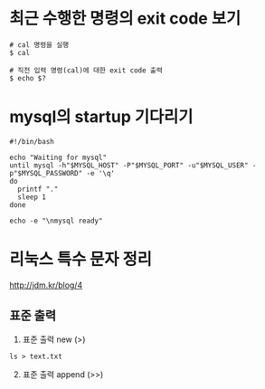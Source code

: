 # 최근 수행한 명령의 exit code 보기 
```shell
# cal 명령을 실행 
$ cal

# 직전 입력 명령(cal)에 대한 exit code 출력 
$ echo $?
```

# mysql의 startup 기다리기 
```shell
#!/bin/bash

echo "Waiting for mysql"
until mysql -h"$MYSQL_HOST" -P"$MYSQL_PORT" -u"$MYSQL_USER" -p"$MYSQL_PASSWORD" -e '\q'
do
  printf "."
  sleep 1
done

echo -e "\nmysql ready"
```

# 리눅스 특수 문자 정리
http://jdm.kr/blog/4

## 표준 출력 
1. 표준 출력 new (>)
```shell
ls > text.txt
```

2. 표준 출력 append (>>)
